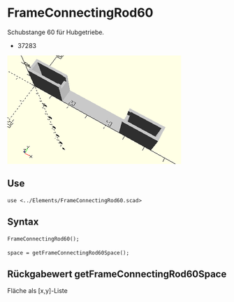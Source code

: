# FrameConnectingRod60
Schubstange 60 für Hubgetriebe.
- 37283

![FrameConnectingRod60](../../images/FrameConnectingRod60.png)

## Use
```
use <../Elements/FrameConnectingRod60.scad>
```

## Syntax
```
FrameConnectingRod60();

space = getFrameConnectingRod60Space();
```

## Rückgabewert getFrameConnectingRod60Space
Fläche als \[x,y]-Liste